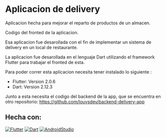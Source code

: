 # Aplicacion de delivery

Aplicacion hecha para mejorar el reparto de productos de un almacen.

Codigo del fronted de la aplicacion.

Esa aplicacion fue desarollada con el fin de implementar un sistema de delivery en un local de restaurante.

La aplicacion fue desarollada en el lenguaje Dart utilizando el framework Flutter para trabajar el fronted de esta.

Para poder correr esta aplicacion necesita tener instalado lo siguiente :

- Flutter: Version 2.0.6
- Dart: Version 2.12.3

Junto a esta necesita el codigo del backend de la app, que se encuentra en otro repositorio: https://github.com/louysdev/backend-delivery-app

## Hecha con: 
[![Flutter](https://img.shields.io/badge/Flutter-02569B?style=for-the-badge&logo=flutter&logoColor=white)]()
[![Dart](https://img.shields.io/badge/Dart-0175C2?style=for-the-badge&logo=dart&logoColor=white)]()
[![AndroidStudio](https://img.shields.io/badge/Android_Studio-3DDC84?style=for-the-badge&logo=android-studio&logoColor=white)]()
